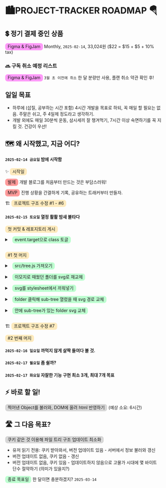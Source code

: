 # 🏙️PROJECT-TRACKER ROADMAP 🪂

## 💲 정기 결제 중인 상품

<span class="highlight pink" style="border-radius: 8px; padding: 2px 8px 4px 8px; background-color: rgba(255, 56, 245, 0.5)">Figma & FigJam</span> Monthly, `2025-02-14`, 33,024원 ($22 = $15 + $5 + 10% tax)

### 🔜 구독 취소 예정 리스트

<span class="highlight pink" style="border-radius: 8px; padding: 2px 8px 4px 8px; background-color: rgba(255, 56, 245, 0.5)">Figma & FigJam</span> `3월 초 이전에 취소` 한 달 분량만 사용, 플랜 취소 약관 확인 후!

## 일일 목표

- 하루에 (삽질, 공부하는 시간 포함) 4시간 개발을 목표로 하되, 꼭 매일 할 필요는 없음. 주말은 쉬고, 주 4일제 정도라고 생각하기.
- 개발 외에도 매일 30분씩 운동, 삼시세끼 잘 챙겨먹기, 7시간 이상 숙면하기를 꼭 지킬 것. 건강이 우선!

## 🗺️ 왜 시작했고, 지금 어디?

#### `2025-02-14 금요일` 밤에 시작함

✨ <span class="highlight yellow" style="border-radius: 8px; padding: 2px 8px 4px 8px; background-color: rgba(255, 192, 55, 0.32)">시작일</span>

<span class="highlight" style="border-radius: 8px; padding: 2px 8px 4px 8px; background-color: rgba(255, 56, 56, 0.5)">발제</span> 개발 블로그를 처음부터 만드는 것은 부담스러워!

<span class="highlight" style="border-radius: 8px; padding: 2px 8px 4px 8px; background-color: rgba(255, 56, 56, 0.5)">MVP</span> 진행 상황을 간결하게 기록, 공유하는 트래커부터 만들자.

🏗️ <span class="highlight yellow" style="border-radius: 8px; padding: 2px 8px 4px 8px; background-color: rgba(255, 192, 55, 0.32)"> 프로젝트 구조 수정 #1 - #6</span>

#### `2025-02-15 토요일` 열정 활활 밤새 불타다

<span class="highlight yellow" style="border-radius: 8px; padding: 2px 8px 4px 8px; background-color: rgba(255, 192, 55, 0.32)"> 첫 커밋 & 레포지토리 게시</span>

<details style="padding-bottom: 8px;">
<summary style="padding-bottom: 8px">&nbsp;&nbsp;<span class="highlight green" style="border-radius: 8px; padding: 2px 8px 4px 8px; background-color: rgba(41, 255, 105, 0.3)">event.target으로 class 토글</span>
</summary>

- 하단 디렉토리를 하나의 태그로 묶어, `display: none;` 담긴 class 떼다 붙였다 `toggle`해 구현
- 트리형 자료와 알맞는 `tag`? `ul > li` 구조
- [하드코딩 후 범용성 고민](troubleshooting.md/#-미흡한-기능-개선): `event.target` 활용해 해결!
- 예상 소요 시간은 `20분` 이었으나, 실제 구현까지 `1시간 20분` 가량 걸림. 다음 `바로 할 일`은 처음 떠오르는 예상 시간에 `* 6` 할 것.</details>

<span class="highlight yellow" style="border-radius: 8px; padding: 2px 8px 4px 8px; background-color: rgba(255, 192, 55, 0.32)">#1 첫 머지</span>

<details style="padding-bottom: 8px;">
<summary style="padding-bottom: 8px">&nbsp;&nbsp;<span class="highlight green" style="border-radius: 8px; padding: 2px 8px 4px 8px; background-color: rgba(41, 255, 105, 0.3)">src/tree.js 가져오기</span>
</summary>

- https://www.30secondsofcode.org/js/s/data-structures-tree/ 의 예시 코드를 사용함
- 새로 만든 `tree` 인스턴스에 `TreeNode`를 하나씩 추가
- 각 `TreeNode` class 인스턴스의 `key`가 ROOT부터 해당 node까지의 순서를 모아둔 것임을 체감</details>

<details style="padding-bottom: 8px;">
<summary style="padding-bottom: 8px">&nbsp;&nbsp;<span class="highlight green" style="border-radius: 8px; padding: 2px 8px 4px 8px; background-color: rgba(41, 255, 105, 0.3)">이모지로 때웠던 폴더를 svg로 재교체</span>
</summary>

- 예상 소요 시간은 `1시간 * 6 = 6시간` 이었으나, 실제 구현까지 `20분` 가량 걸림. 갈피를 못 잡겠군!
- 아직 초보니까, 시행착오하면서 걸리는 시간이 길다. 다음 할 일은 직감을 그대로 따라 예상 시간을 잡아 보자.</details>

<details style="padding-bottom: 8px;">
<summary style="padding-bottom: 8px">&nbsp;&nbsp;<span class="highlight green" style="border-radius: 8px; padding: 2px 8px 4px 8px; background-color: rgba(41, 255, 105, 0.3)">svg를 stylesheet에서 끼워넣기</span>
</summary>

- 예상 소요 시간은 `30분` 이었으나, 실제 구현까지 `5분` 가량 걸림.
- 역시 기능을 최대한 잘게 잘라서 차근차근 구현하니 진도가 빠름!</details>

<details style="padding-bottom: 8px;">
<summary style="padding-bottom: 8px">&nbsp;&nbsp;<span class="highlight green" style="border-radius: 8px; padding: 2px 8px 4px 8px; background-color: rgba(41, 255, 105, 0.3)">folder 클릭해 sub-tree 열렸을 때 svg 경로 교체</span>
</summary>

- 열고 닫는 그림 반대인 부분도 [수정함](troubleshooting.md/#-처음-켤-때-sub-tree-닫아두기-해결)
- 예상 소요 시간은 `1시간` 이었으나, 실제 구현까지 `30분` 가량 걸림.</details>

<details style="padding-bottom: 8px;">
<summary style="padding-bottom: 8px">&nbsp;&nbsp;<span class="highlight green" style="border-radius: 8px; padding: 2px 8px 4px 8px; background-color: rgba(41, 255, 105, 0.3)">안에 sub-tree가 있는 folder svg 교체</span>
</summary>

- 이미지 찾기 `30분` 예상, 검색 결과 시원치 않아 svg 뜯어 컬러 코드 수정. `10분` 가량 걸림.
- 코드 구현 `20분` 예상, getComputedStyle(event.target)으로 저장해야 함을 몰랐음. `26분` 가량 걸림.</details>

🏗️ <span class="highlight yellow" style="border-radius: 8px; padding: 2px 8px 4px 8px; background-color: rgba(255, 192, 55, 0.32)"> 프로젝트 구조 수정 #7</span>

<span class="highlight yellow" style="border-radius: 8px; padding: 2px 8px 4px 8px; background-color: rgba(255, 192, 55, 0.32)"> #2 번째 머지</span>

#### `2025-02-16 일요일` 까먹지 않게 살짝 들여다 볼 것.

#### `2025-02-17 월요일` 좀 쉴까?

#### `2025-02-17 화요일` 자잘한 기능 구현 최소 3개, 최대 7개 목표

## ⚡ 바로 할 일!

<span class="highlight grey" style="border-radius: 8px; padding: 2px 8px 4px 8px; background-color: rgba(127, 127, 127, 0.3)">찍어낸 Object를 불러와, DOM에 올려 html 반영하기</span> (예상 소요: 6시간)

## 🛣️ 그 다음 목표?

<span class="highlight grey" style="border-radius: 8px; padding: 2px 8px 4px 8px; background-color: rgba(127, 127, 127, 0.3)"> 쿠키 같은 것 이용해 파일 트리 구조 업데이트 최소화</span>

- 유저 읽기 전용: 쿠키 받아와서, 버전 업데이트 있음 - 서버에서 정보 불러와 갱신
- 버전 업데이트 없음, 쿠키 없음 - 갱신
- 버전 업데이트 없음, 쿠키 있음 - 업데이트하지 않음으로 고물가 시대에 몇 바이트 단수 절약하기 (의미가 있을지?)

<span class="highlight green" style="border-radius: 8px; padding: 2px 8px 4px 8px; background-color: rgba(41, 255, 105, 0.3)"> 종료 목표일</span> 한 달이면 충분하겠지? `2025-03-14`
